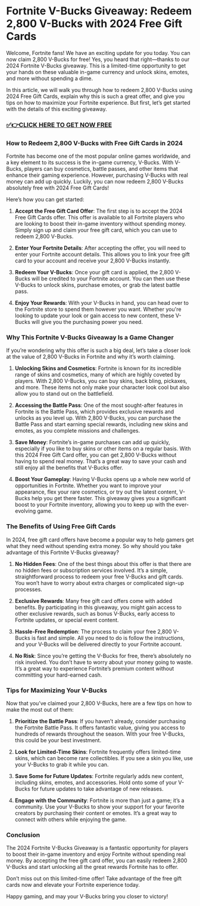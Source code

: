 # Fortnite V-Bucks Giveaway: Redeem 2,800 V-Bucks with 2024 Free Gift Cards

Welcome, Fortnite fans! We have an exciting update for you today. You can now claim 2,800 V-Bucks for free! Yes, you heard that right—thanks to our 2024 Fortnite V-Bucks giveaway. This is a limited-time opportunity to get your hands on these valuable in-game currency and unlock skins, emotes, and more without spending a dime.

In this article, we will walk you through how to redeem 2,800 V-Bucks using 2024 Free Gift Cards, explain why this is such a great offer, and give you tips on how to maximize your Fortnite experience. But first, let’s get started with the details of this exciting giveaway.

### [✅👉CLICK HERE TO GET NOW FREE](https://getfnskins.xyz/a/g/c/)

### How to Redeem 2,800 V-Bucks with Free Gift Cards in 2024

Fortnite has become one of the most popular online games worldwide, and a key element to its success is the in-game currency, V-Bucks. With V-Bucks, players can buy cosmetics, battle passes, and other items that enhance their gaming experience. However, purchasing V-Bucks with real money can add up quickly. Luckily, you can now redeem 2,800 V-Bucks absolutely free with 2024 Free Gift Cards!

Here’s how you can get started:

1. **Accept the Free Gift Card Offer**: The first step is to accept the 2024 Free Gift Cards offer. This offer is available to all Fortnite players who are looking to boost their in-game inventory without spending money. Simply sign up and claim your free gift card, which you can use to redeem 2,800 V-Bucks.

2. **Enter Your Fortnite Details**: After accepting the offer, you will need to enter your Fortnite account details. This allows you to link your free gift card to your account and receive your 2,800 V-Bucks instantly.

3. **Redeem Your V-Bucks**: Once your gift card is applied, the 2,800 V-Bucks will be credited to your Fortnite account. You can then use these V-Bucks to unlock skins, purchase emotes, or grab the latest battle pass.

4. **Enjoy Your Rewards**: With your V-Bucks in hand, you can head over to the Fortnite store to spend them however you want. Whether you're looking to update your look or gain access to new content, these V-Bucks will give you the purchasing power you need.

### Why This Fortnite V-Bucks Giveaway Is a Game Changer

If you’re wondering why this offer is such a big deal, let’s take a closer look at the value of 2,800 V-Bucks in Fortnite and why it’s worth claiming.

1. **Unlocking Skins and Cosmetics**: Fortnite is known for its incredible range of skins and cosmetics, many of which are highly coveted by players. With 2,800 V-Bucks, you can buy skins, back bling, pickaxes, and more. These items not only make your character look cool but also allow you to stand out on the battlefield.

2. **Accessing the Battle Pass**: One of the most sought-after features in Fortnite is the Battle Pass, which provides exclusive rewards and unlocks as you level up. With 2,800 V-Bucks, you can purchase the Battle Pass and start earning special rewards, including new skins and emotes, as you complete missions and challenges.

3. **Save Money**: Fortnite’s in-game purchases can add up quickly, especially if you like to buy skins or other items on a regular basis. With this 2024 Free Gift Card offer, you can get 2,800 V-Bucks without having to spend real money. That’s a great way to save your cash and still enjoy all the benefits that V-Bucks offer.

4. **Boost Your Gameplay**: Having V-Bucks opens up a whole new world of opportunities in Fortnite. Whether you want to improve your appearance, flex your rare cosmetics, or try out the latest content, V-Bucks help you get there faster. This giveaway gives you a significant boost to your Fortnite inventory, allowing you to keep up with the ever-evolving game.

### The Benefits of Using Free Gift Cards

In 2024, free gift card offers have become a popular way to help gamers get what they need without spending extra money. So why should you take advantage of this Fortnite V-Bucks giveaway?

1. **No Hidden Fees**: One of the best things about this offer is that there are no hidden fees or subscription services involved. It’s a simple, straightforward process to redeem your free V-Bucks and gift cards. You won’t have to worry about extra charges or complicated sign-up processes.

2. **Exclusive Rewards**: Many free gift card offers come with added benefits. By participating in this giveaway, you might gain access to other exclusive rewards, such as bonus V-Bucks, early access to Fortnite updates, or special event content.

3. **Hassle-Free Redemption**: The process to claim your free 2,800 V-Bucks is fast and simple. All you need to do is follow the instructions, and your V-Bucks will be delivered directly to your Fortnite account.

4. **No Risk**: Since you’re getting the V-Bucks for free, there’s absolutely no risk involved. You don’t have to worry about your money going to waste. It’s a great way to experience Fortnite’s premium content without committing your hard-earned cash.

### Tips for Maximizing Your V-Bucks

Now that you’ve claimed your 2,800 V-Bucks, here are a few tips on how to make the most out of them:

1. **Prioritize the Battle Pass**: If you haven’t already, consider purchasing the Fortnite Battle Pass. It offers fantastic value, giving you access to hundreds of rewards throughout the season. With your free V-Bucks, this could be your best investment.

2. **Look for Limited-Time Skins**: Fortnite frequently offers limited-time skins, which can become rare collectibles. If you see a skin you like, use your V-Bucks to grab it while you can.

3. **Save Some for Future Updates**: Fortnite regularly adds new content, including skins, emotes, and accessories. Hold onto some of your V-Bucks for future updates to take advantage of new releases.

4. **Engage with the Community**: Fortnite is more than just a game; it’s a community. Use your V-Bucks to show your support for your favorite creators by purchasing their content or emotes. It’s a great way to connect with others while enjoying the game.

### Conclusion

The 2024 Fortnite V-Bucks Giveaway is a fantastic opportunity for players to boost their in-game inventory and enjoy Fortnite without spending real money. By accepting the free gift card offer, you can easily redeem 2,800 V-Bucks and start unlocking all the great rewards Fortnite has to offer.

Don’t miss out on this limited-time offer! Take advantage of the free gift cards now and elevate your Fortnite experience today.

Happy gaming, and may your V-Bucks bring you closer to victory!
